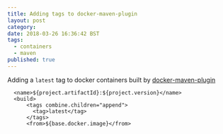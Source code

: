 ```yaml
---
title: Adding tags to docker-maven-plugin
layout: post
category:
date: 2018-03-26 16:36:42 BST
tags:
  - containers
  - maven
published: true
---
```


Adding a ``latest`` tag to docker containers built by [docker-maven-plugin](https://github.com/fabric8io/docker-maven-plugin)
```
  <name>${project.artifactId}:${project.version}</name>
  <build>
      <tags combine.children="append">
        <tag>latest</tag>
      </tags>
      <from>${base.docker.image}</from>
```
